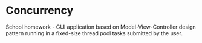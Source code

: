 # Concurrency
School homework - GUI application based on Model-View-Controller design pattern running in a fixed-size thread pool tasks submitted by the user.
